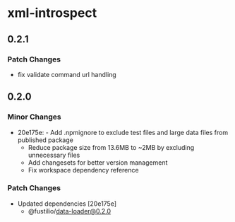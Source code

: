 # xml-introspect

## 0.2.1

### Patch Changes

- fix validate command url handling

## 0.2.0

### Minor Changes

- 20e175e: - Add .npmignore to exclude test files and large data files from published package
  - Reduce package size from 13.6MB to ~2MB by excluding unnecessary files
  - Add changesets for better version management
  - Fix workspace dependency reference

### Patch Changes

- Updated dependencies [20e175e]
  - @fustilio/data-loader@0.2.0
